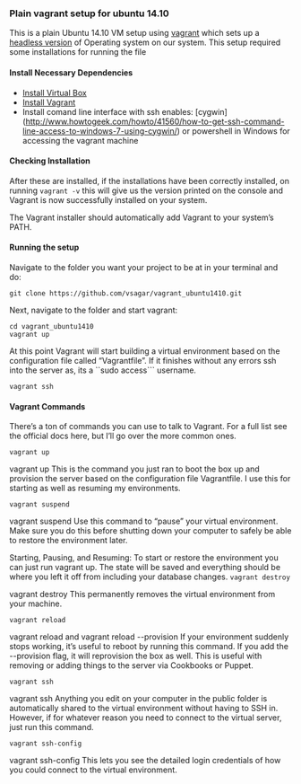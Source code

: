 ### Plain vagrant setup for ubuntu 14.10

This is a plain Ubuntu 14.10 VM setup using [vagrant](https://www.virtualbox.org) which sets up a [headless version](http://whatis.techtarget.com/definition/headless-system) of Operating system on our system. This setup required some installations for running the file


#### Install Necessary Dependencies

- [Install Virtual Box ](https://www.virtualbox.org/wiki/Downloads)
- [Install Vagrant ](http://www.vagrantup.com/downloads.html)
- Install comand line interface with ssh enables: [cygwin] (http://www.howtogeek.com/howto/41560/how-to-get-ssh-command-line-access-to-windows-7-using-cygwin/) or powershell in Windows for accessing the vagrant machine 

#### Checking Installation 

After these are installed, if the installations have been correctly installed, on running ```vagrant -v``` this will give us the version printed on the console and Vagrant is now successfully installed on your system. 

The Vagrant installer should automatically add Vagrant to your system’s PATH.

#### Running the setup

Navigate to the folder you want your project to be at in your terminal and do:

```git clone https://github.com/vsagar/vagrant_ubuntu1410.git```

 
Next, navigate to the folder and start vagrant:

```
cd vagrant_ubuntu1410
vagrant up
```

At this point Vagrant will start building a virtual environment based on the configuration file called “Vagrantfile”. If it finishes without any errors ssh into the server as, its a ``sudo access``` username.

```
vagrant ssh
```

#### Vagrant Commands

There’s a ton of commands you can use to talk to Vagrant. For a full list see the official docs here, but I’ll go over the more common ones.

```vagrant up```

vagrant up This is the command you just ran to boot the box up and provision the server based on the configuration file Vagrantfile. I use this for starting as well as resuming my environments.

```vagrant suspend```

vagrant suspend Use this command to “pause” your virtual environment. Make sure you do this before shutting down your computer to safely be able to restore the environment later.

Starting, Pausing, and Resuming: To start or restore the environment you can just run vagrant up. The state will be saved and everything should be where you left it off from including your database changes.
```vagrant destroy```

vagrant destroy This permanently removes the virtual environment from your machine.

```vagrant reload```

vagrant reload and vagrant reload --provision If your environment suddenly stops working, it’s useful to reboot by running this command. If you add the --provision flag, it will reprovision the box as well. This is useful with removing or adding things to the server via Cookbooks or Puppet.

```vagrant ssh```

vagrant ssh Anything you edit on your computer in the public folder is automatically shared to the virtual environment without having to SSH in. However, if for whatever reason you need to connect to the virtual server, just run this command.

```vagrant ssh-config```

vagrant ssh-config This lets you see the detailed login credentials of how you could connect to the virtual environment.
